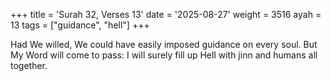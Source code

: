 +++
title = 'Surah 32, Verses 13'
date = '2025-08-27'
weight = 3516
ayah = 13
tags = ["guidance", "hell"]
+++

Had We willed, We could have easily imposed guidance on every soul. But My Word will come to pass: I will surely fill up Hell with jinn and humans all together.